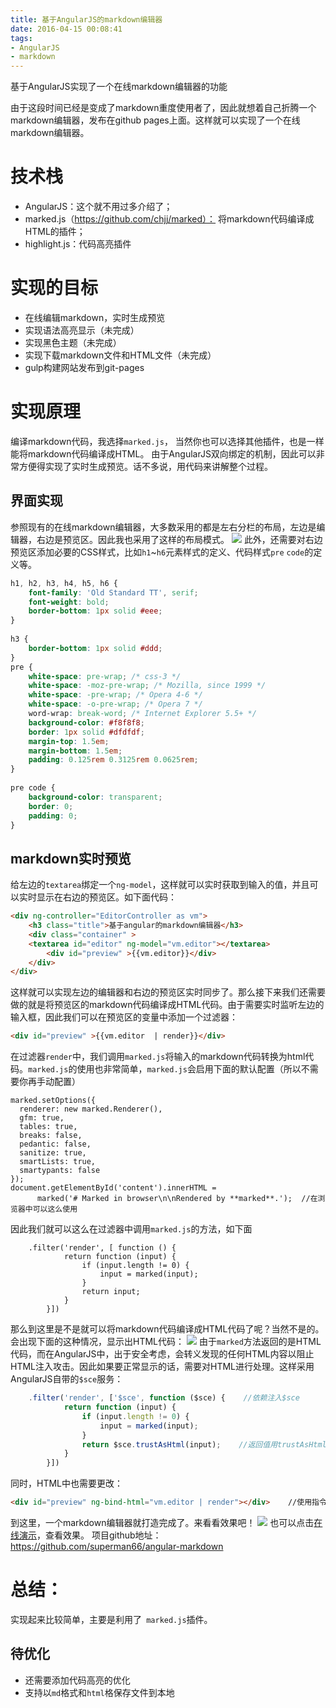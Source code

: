 ```yaml
---
title: 基于AngularJS的markdown编辑器
date: 2016-04-15 00:08:41
tags:
- AngularJS
- markdown
---
```

基于AngularJS实现了一个在线markdown编辑器的功能
<!-- more -->
由于这段时间已经是变成了markdown重度使用者了，因此就想着自己折腾一个markdown编辑器，发布在github pages上面。这样就可以实现了一个在线markdown编辑器。
# 技术栈
* AngularJS：这个就不用过多介绍了；
* marked.js（https://github.com/chjj/marked）： 将markdown代码编译成HTML的插件；
* highlight.js：代码高亮插件
# 实现的目标
* 在线编辑markdown，实时生成预览
* 实现语法高亮显示（未完成）
* 实现黑色主题（未完成）
* 实现下载markdown文件和HTML文件（未完成）
* gulp构建网站发布到git-pages
# 实现原理
编译markdown代码，我选择`marked.js`， 当然你也可以选择其他插件，也是一样能将markdown代码编译成HTML。
由于AngularJS双向绑定的机制，因此可以非常方便得实现了实时生成预览。话不多说，用代码来讲解整个过程。
## 界面实现
参照现有的在线markdown编辑器，大多数采用的都是左右分栏的布局，左边是编辑器，右边是预览区。因此我也采用了这样的布局模式。
![](http://7xr6yj.com1.z0.glb.clouddn.com/angular-markdown-1.png)
此外，还需要对右边预览区添加必要的CSS样式，比如`h1`~`h6`元素样式的定义、代码样式`pre`  `code`的定义等。
```css
h1, h2, h3, h4, h5, h6 {
    font-family: 'Old Standard TT', serif;
    font-weight: bold;
    border-bottom: 1px solid #eee;
}
 
h3 {
    border-bottom: 1px solid #ddd;
}
pre {
    white-space: pre-wrap; /* css-3 */
    white-space: -moz-pre-wrap; /* Mozilla, since 1999 */
    white-space: -pre-wrap; /* Opera 4-6 */
    white-space: -o-pre-wrap; /* Opera 7 */
    word-wrap: break-word; /* Internet Explorer 5.5+ */
    background-color: #f8f8f8;
    border: 1px solid #dfdfdf;
    margin-top: 1.5em;
    margin-bottom: 1.5em;
    padding: 0.125rem 0.3125rem 0.0625rem;
}
 
pre code {
    background-color: transparent;
    border: 0;
    padding: 0;
}
```
## markdown实时预览
给左边的`textarea`绑定一个`ng-model`，这样就可以实时获取到输入的值，并且可以实时显示在右边的预览区。如下面代码：
```html
<div ng-controller="EditorController as vm">
    <h3 class="title">基于angular的markdown编辑器</h3>
    <div class="container" >
    <textarea id="editor" ng-model="vm.editor"></textarea>
        <div id="preview" >{{vm.editor}}</div>
    </div>
</div>
```
这样就可以实现左边的编辑器和右边的预览区实时同步了。那么接下来我们还需要做的就是将预览区的markdown代码编译成HTML代码。由于需要实时监听左边的输入框，因此我们可以在预览区的变量中添加一个过滤器：
```html
<div id="preview" >{{vm.editor  | render}}</div>
```
在过滤器`render`中，我们调用`marked.js`将输入的markdown代码转换为html代码。`marked.js`的使用也非常简单，`marked.js`会启用下面的默认配置（所以不需要你再手动配置）
```javascirpt
marked.setOptions({
  renderer: new marked.Renderer(),
  gfm: true,
  tables: true,
  breaks: false,
  pedantic: false,
  sanitize: true,
  smartLists: true,
  smartypants: false
});
document.getElementById('content').innerHTML =
      marked('# Marked in browser\n\nRendered by **marked**.');  //在浏览器中可以这么使用
```
因此我们就可以这么在过滤器中调用`marked.js`的方法，如下面
```javascirpt
    .filter('render', [ function () {
            return function (input) {
                if (input.length != 0) {
                    input = marked(input);
                }
                return input;
            }
        }])
```
那么到这里是不是就可以将markdown代码编译成HTML代码了呢？当然不是的。会出现下面的这种情况，显示出HTML代码：
![](http://7xr6yj.com1.z0.glb.clouddn.com/angular.gif)
由于`marked`方法返回的是HTML代码，而在AngularJS中，出于安全考虑，会转义发现的任何HTML内容以阻止HTML注入攻击。因此如果要正常显示的话，需要对HTML进行处理。这样采用AngularJS自带的`$sce`服务：
```javascript
    .filter('render', ['$sce', function ($sce) {    //依赖注入$sce
            return function (input) {
                if (input.length != 0) {
                    input = marked(input);
                }
                return $sce.trustAsHtml(input);    //返回值用trustAsHtml()处理
            }
        }])
```
同时，HTML中也需要更改：
```html
<div id="preview" ng-bind-html="vm.editor | render"></div>    //使用指令ng-bind-html来绑定变量
```
到这里，一个markdown编辑器就打造完成了。来看看效果吧！
![](http://7xr6yj.com1.z0.glb.clouddn.com/angular-markdown.gif)
也可以点击[在线演示](http://superman66.github.io/angular-markdown/app/#/editor)，查看效果。
项目github地址：https://github.com/superman66/angular-markdown
# 总结：
实现起来比较简单，主要是利用了` marked.js`插件。
## 待优化
* 还需要添加代码高亮的优化
* 支持以`md`格式和`html`格保存文件到本地

